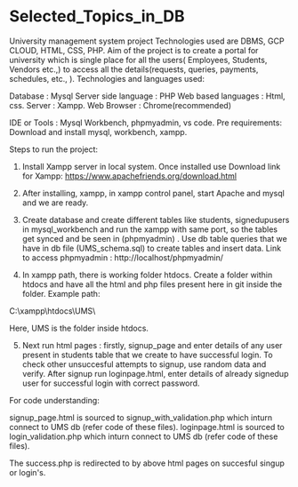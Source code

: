 # Selected_Topics_in_DB
University management system project
Technologies used are DBMS, GCP CLOUD, HTML, CSS, PHP.
Aim of the project is to create a portal for university which is single place for all the users( Employees, Students, Vendors etc.,) to access all the details(requests, queries, payments, schedules, etc., ).
Technologies and languages used:

Database : Mysql
Server side language : PHP
Web based languages : Html, css.
Server : Xampp.
Web Browser : Chrome(recommended)

IDE or Tools : Mysql Workbench, phpmyadmin, vs code.
Pre requirements: Download and install mysql, workbench, xampp.

Steps to run the project:

1. Install Xampp server in local system. Once installed use 
Download link for Xampp:
https://www.apachefriends.org/download.html

2. After installing, xampp, in xampp control panel, start Apache and mysql and we are ready.

3. Create database and create different tables like students, signedupusers in mysql_workbench and run the xampp with same port, so the tables get synced and be seen in
(phpmyadmin) . Use db table queries that we have in db file (UMS_schema.sql) to create tables and insert data.
Link to access phpmyadmin  :  http://localhost/phpmyadmin/

4. In xampp path, there is working folder htdocs. Create a folder within htdocs and have all the html and php files present here in git inside the folder.
Example path: 

C:\xampp\htdocs\UMS\

Here, UMS is the folder inside htdocs.

5. Next run html pages : firstly, signup_page and enter details of any user present in students table that we create to have successful login. To check other unsuccesful attempts to signup, use random data and verify.
After signup run loginpage.html, enter details of already signedup user for successful login with correct password.

For code understanding:

signup_page.html is sourced to signup_with_validation.php which inturn connect to UMS db (refer code of these files).
loginpage.html is sourced to login_validation.php which inturn connect to UMS db (refer code of these files).

The success.php is redirected to by above html pages on succesful singup or login's.
